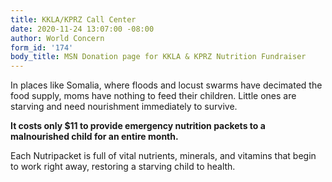 ```yaml
---
title: KKLA/KPRZ Call Center
date: 2020-11-24 13:07:00 -08:00
author: World Concern
form_id: '174'
body_title: MSN Donation page for KKLA & KPRZ Nutrition Fundraiser
---
```


In places like Somalia, where floods and locust swarms have decimated the food supply, moms have nothing to feed their children. Little ones are starving and need nourishment immediately to survive.  

**It costs only $11 to provide emergency nutrition packets to a malnourished child for an entire month.**

Each Nutripacket is full of vital nutrients, minerals, and vitamins that begin to work right away, restoring a starving child to health.
